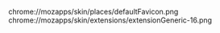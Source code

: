 chrome://mozapps/skin/places/defaultFavicon.png
chrome://mozapps/skin/extensions/extensionGeneric-16.png
